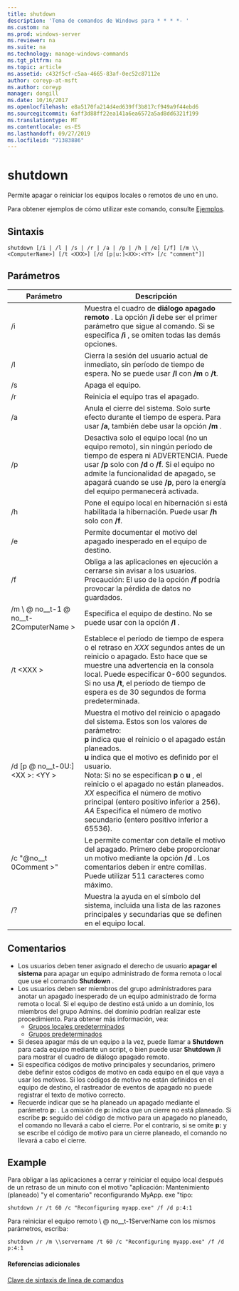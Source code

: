 ```yaml
---
title: shutdown
description: 'Tema de comandos de Windows para * * * *- '
ms.custom: na
ms.prod: windows-server
ms.reviewer: na
ms.suite: na
ms.technology: manage-windows-commands
ms.tgt_pltfrm: na
ms.topic: article
ms.assetid: c432f5cf-c5aa-4665-83af-0ec52c87112e
author: coreyp-at-msft
ms.author: coreyp
manager: dongill
ms.date: 10/16/2017
ms.openlocfilehash: e8a5170fa214d4ed639ff3b817cf949a9f44ebd6
ms.sourcegitcommit: 6aff3d88ff22ea141a6ea6572a5ad8dd6321f199
ms.translationtype: MT
ms.contentlocale: es-ES
ms.lasthandoff: 09/27/2019
ms.locfileid: "71383886"
---
```

# <a name="shutdown"></a>shutdown



Permite apagar o reiniciar los equipos locales o remotos de uno en uno.

Para obtener ejemplos de cómo utilizar este comando, consulte [Ejemplos](#BKMK_examples).

## <a name="syntax"></a>Sintaxis

```
shutdown [/i | /l | /s | /r | /a | /p | /h | /e] [/f] [/m \\<ComputerName>] [/t <XXX>] [/d [p|u:]<XX>:<YY> [/c "comment"]] 
```

## <a name="parameters"></a>Parámetros

|Parámetro|Descripción|
|---------|-----------|
|/i|Muestra el cuadro de **diálogo apagado remoto** . La opción **/i** debe ser el primer parámetro que sigue al comando. Si se especifica **/i** , se omiten todas las demás opciones.|
|/l|Cierra la sesión del usuario actual de inmediato, sin período de tiempo de espera. No se puede usar **/l** con **/m** o **/t**.|
|/s|Apaga el equipo.|
|/r|Reinicia el equipo tras el apagado.|
|/a|Anula el cierre del sistema. Solo surte efecto durante el tiempo de espera. Para usar **/a**, también debe usar la opción **/m** .|
|/p|Desactiva solo el equipo local (no un equipo remoto), sin ningún período de tiempo de espera ni ADVERTENCIA. Puede usar **/p** solo con **/d** o **/f**. Si el equipo no admite la funcionalidad de apagado, se apagará cuando se use **/p**, pero la energía del equipo permanecerá activada.|
|/h|Pone el equipo local en hibernación si está habilitada la hibernación. Puede usar **/h** solo con **/f**.|
|/e|Permite documentar el motivo del apagado inesperado en el equipo de destino.|
|/f|Obliga a las aplicaciones en ejecución a cerrarse sin avisar a los usuarios.</br>Precaución: El uso de la opción **/f** podría provocar la pérdida de datos no guardados.|
|/m \\ @ no__t-1 @ no__t-2ComputerName >|Especifica el equipo de destino. No se puede usar con la opción **/l** .|
|/t \<XXX >|Establece el período de tiempo de espera o el retraso en *XXX* segundos antes de un reinicio o apagado. Esto hace que se muestre una advertencia en la consola local. Puede especificar 0-600 segundos. Si no usa **/t**, el período de tiempo de espera es de 30 segundos de forma predeterminada.|
|/d [p @ no__t-0U:] \<XX >: \<YY >|Muestra el motivo del reinicio o apagado del sistema. Estos son los valores de parámetro:</br>**p** indica que el reinicio o el apagado están planeados.</br>**u** indica que el motivo es definido por el usuario.</br>Nota: Si no se especifican **p** o **u** , el reinicio o el apagado no están planeados.</br>*XX* especifica el número de motivo principal (entero positivo inferior a 256).</br>*AA* Especifica el número de motivo secundario (entero positivo inferior a 65536).|
|/c "@no__t 0Comment >"|Le permite comentar con detalle el motivo del apagado. Primero debe proporcionar un motivo mediante la opción **/d** . Los comentarios deben ir entre comillas. Puede utilizar 511 caracteres como máximo.|
|/?|Muestra la ayuda en el símbolo del sistema, incluida una lista de las razones principales y secundarias que se definen en el equipo local.|

## <a name="remarks"></a>Comentarios

-   Los usuarios deben tener asignado el derecho de usuario **apagar el sistema** para apagar un equipo administrado de forma remota o local que use el comando **Shutdown** .
-   Los usuarios deben ser miembros del grupo administradores para anotar un apagado inesperado de un equipo administrado de forma remota o local. Si el equipo de destino está unido a un dominio, los miembros del grupo Admins. del dominio podrían realizar este procedimiento. Para obtener más información, vea:  
    -   [Grupos locales predeterminados](https://technet.microsoft.com/library/cc785098(v=ws.10).aspx)
    -   [Grupos predeterminados](https://technet.microsoft.com/library/cc756898(v=ws.10).aspx)
-   Si desea apagar más de un equipo a la vez, puede llamar a **Shutdown** para cada equipo mediante un script, o bien puede usar **Shutdown** **/i** para mostrar el cuadro de diálogo apagado remoto.
-   Si especifica códigos de motivo principales y secundarios, primero debe definir estos códigos de motivo en cada equipo en el que vaya a usar los motivos. Si los códigos de motivo no están definidos en el equipo de destino, el rastreador de eventos de apagado no puede registrar el texto de motivo correcto.
-   Recuerde indicar que se ha planeado un apagado mediante el parámetro **p:** . La omisión de **p:** indica que un cierre no está planeado. Si escribe **p:** seguido del código de motivo para un apagado no planeado, el comando no llevará a cabo el cierre. Por el contrario, si se omite **p:** y se escribe el código de motivo para un cierre planeado, el comando no llevará a cabo el cierre.

## <a name="BKMK_examples"></a>Example

Para obligar a las aplicaciones a cerrar y reiniciar el equipo local después de un retraso de un minuto con el motivo "aplicación: Mantenimiento (planeado) "y el comentario" reconfigurando MyApp. exe "tipo:
```
shutdown /r /t 60 /c "Reconfiguring myapp.exe" /f /d p:4:1
```
Para reiniciar el equipo remoto \\ @ no__t-1ServerName con los mismos parámetros, escriba:
```
shutdown /r /m \\servername /t 60 /c "Reconfiguring myapp.exe" /f /d p:4:1
```

#### <a name="additional-references"></a>Referencias adicionales

[Clave de sintaxis de línea de comandos](command-line-syntax-key.md)
